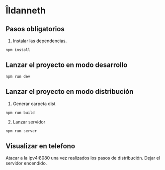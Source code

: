 # Îldanneth

## Pasos obligatorios

1. Instalar las dependencias.

```
npm install
```
## Lanzar el proyecto en modo desarrollo

```
npm run dev
```
## Lanzar el proyecto en modo distribución

1. Generar carpeta dist

```
npm run build
```

2. Lanzar servidor
```
npm run server
```

## Visualizar en telefono

Atacar a la ipv4:8080 una vez realizados los pasos de distribución. Dejar el servidor encendido.
